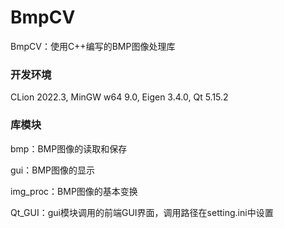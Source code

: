 # BmpCV

BmpCV：使用C++编写的BMP图像处理库

### 开发环境

CLion 2022.3, MinGW w64 9.0, Eigen 3.4.0, Qt 5.15.2

### 库模块

bmp：BMP图像的读取和保存

gui：BMP图像的显示

img_proc：BMP图像的基本变换

Qt_GUI：gui模块调用的前端GUI界面，调用路径在setting.ini中设置
